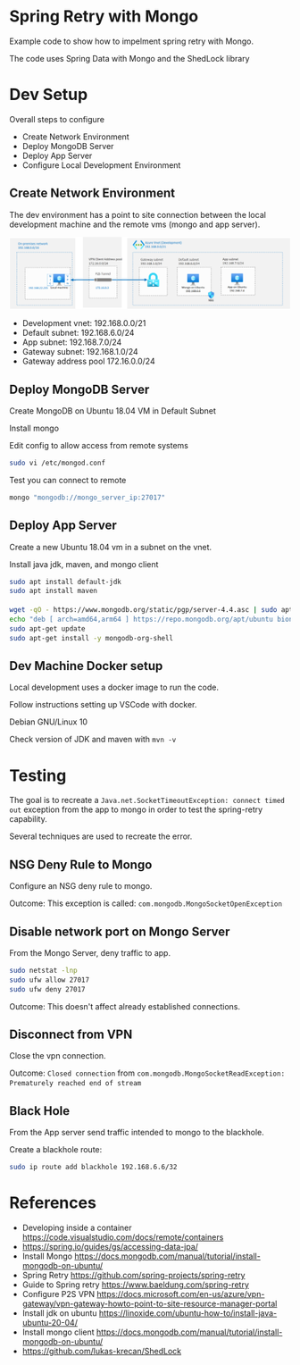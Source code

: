 # Spring Retry with Mongo

Example code to show how to impelment spring retry with Mongo.

The code uses Spring Data with Mongo and the ShedLock library


# Dev Setup

Overall steps to configure

- Create Network Environment
- Deploy MongoDB Server
- Deploy App Server
- Configure Local Development Environment

## Create Network Environment

The dev environment has a point to site connection between the local development machine and the remote vms (mongo and app server).

![Network Diagram](docs/SpringRetryDiagram.png)

- Development vnet: 192.168.0.0/21
- Default subnet: 192.168.6.0/24
- App subnet: 192.168.7.0/24
- Gateway subnet: 192.168.1.0/24
- Gateway address pool 172.16.0.0/24

## Deploy MongoDB Server

Create MongoDB on Ubuntu 18.04 VM in Default Subnet

Install mongo

Edit config to allow access from remote systems

```bash
sudo vi /etc/mongod.conf
```

Test you can connect to remote
```bash
mongo "mongodb://mongo_server_ip:27017"
```

## Deploy App Server

Create a new Ubuntu 18.04 vm in a subnet on the vnet. 

Install java jdk, maven, and mongo client

```bash
sudo apt install default-jdk
sudo apt install maven

wget -qO - https://www.mongodb.org/static/pgp/server-4.4.asc | sudo apt-key add -
echo "deb [ arch=amd64,arm64 ] https://repo.mongodb.org/apt/ubuntu bionic/mongodb-org/4.4 multiverse" | sudo tee /etc/apt/sources.list.d/mongodb-org-4.4.list
sudo apt-get update
sudo apt-get install -y mongodb-org-shell
```

## Dev Machine Docker setup

Local development uses a docker image to run the code. 

Follow instructions setting up VSCode with docker.

Debian GNU/Linux 10

Check version of JDK and maven with ```mvn -v```

# Testing

The goal is to recreate a `Java.net.SocketTimeoutException: connect timed out` exception from the app to mongo in order to test the spring-retry capability.

Several techniques are used to recreate the error.

## NSG Deny Rule to Mongo

Configure an NSG deny rule to mongo.

Outcome: This exception is called:  `com.mongodb.MongoSocketOpenException`

## Disable network port on Mongo Server 

From the Mongo Server, deny traffic to app.

```bash
sudo netstat -lnp
sudo ufw allow 27017
sudo ufw deny 27017
```
Outcome: This doesn't affect already established connections.

## Disconnect from VPN

Close the vpn connection.

Outcome: `Closed connection` from `com.mongodb.MongoSocketReadException: Prematurely reached end of stream`

## Black Hole

From the App server send traffic intended to mongo to the blackhole.

Create a blackhole route:

```bash
sudo ip route add blackhole 192.168.6.6/32
```


# References
- Developing inside a container https://code.visualstudio.com/docs/remote/containers
- https://spring.io/guides/gs/accessing-data-jpa/
- Install Mongo https://docs.mongodb.com/manual/tutorial/install-mongodb-on-ubuntu/
- Spring Retry https://github.com/spring-projects/spring-retry
- Guide to Spring retry https://www.baeldung.com/spring-retry
- Configure P2S VPN https://docs.microsoft.com/en-us/azure/vpn-gateway/vpn-gateway-howto-point-to-site-resource-manager-portal
- Install jdk on ubuntu https://linoxide.com/ubuntu-how-to/install-java-ubuntu-20-04/
- Install mongo client https://docs.mongodb.com/manual/tutorial/install-mongodb-on-ubuntu/
- https://github.com/lukas-krecan/ShedLock
